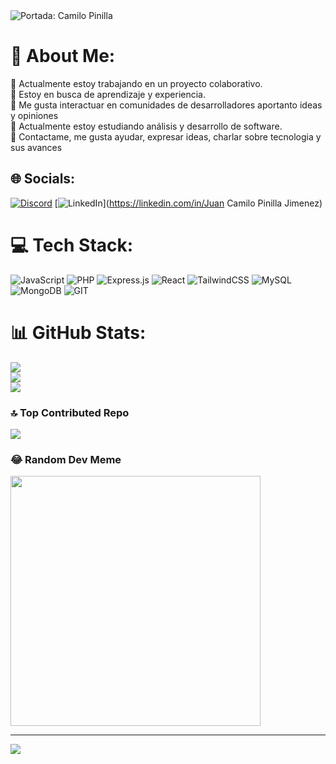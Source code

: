 <img src="https://imgur.com/hYs18Wd.png" title="source: imgur.com" alt="Portada: Camilo Pinilla" />

# 💫 About Me:
🔭 Actualmente estoy trabajando en un proyecto colaborativo.<br>👯 Estoy en busca de aprendizaje y experiencia.<br>🤝 Me gusta interactuar en comunidades de desarrolladores aportanto ideas y opiniones<br>🌱 Actualmente estoy estudiando análisis y desarrollo de software.<br>💬 Contactame, me gusta ayudar, expresar ideas, charlar sobre tecnologia y sus avances


## 🌐 Socials:
[![Discord](https://img.shields.io/badge/Discord-%237289DA.svg?logo=discord&logoColor=white)](https://discord.gg/https://discord.com/invite/urwpGVdG) 
[![LinkedIn](https://img.shields.io/badge/LinkedIn-%230077B5.svg?logo=linkedin&logoColor=white)](https://linkedin.com/in/Juan Camilo Pinilla Jimenez) 

# 💻 Tech Stack:
![JavaScript](https://img.shields.io/badge/javascript-%23323330.svg?style=for-the-badge&logo=javascript&logoColor=%23F7DF1E) ![PHP](https://img.shields.io/badge/php-%23777BB4.svg?style=for-the-badge&logo=php&logoColor=white) ![Express.js](https://img.shields.io/badge/express.js-%23404d59.svg?style=for-the-badge&logo=express&logoColor=%2361DAFB) ![React](https://img.shields.io/badge/react-%2320232a.svg?style=for-the-badge&logo=react&logoColor=%2361DAFB) ![TailwindCSS](https://img.shields.io/badge/tailwindcss-%2338B2AC.svg?style=for-the-badge&logo=tailwind-css&logoColor=white) ![MySQL](https://img.shields.io/badge/mysql-%2300000f.svg?style=for-the-badge&logo=mysql&logoColor=white) ![MongoDB](https://img.shields.io/badge/MongoDB-%234ea94b.svg?style=for-the-badge&logo=mongodb&logoColor=white) ![GIT](https://img.shields.io/badge/Git-fc6d26?style=for-the-badge&logo=git&logoColor=white)
# 📊 GitHub Stats:
![](https://github-readme-stats.vercel.app/api?username=Camilo-Pinilla&theme=dark&hide_border=false&include_all_commits=true&count_private=true)<br/>
![](https://github-readme-streak-stats.herokuapp.com/?user=Camilo-Pinilla&theme=dark&hide_border=false)<br/>
![](https://github-readme-stats.vercel.app/api/top-langs/?username=Camilo-Pinilla&theme=dark&hide_border=false&include_all_commits=true&count_private=true&layout=compact)



### 🔝 Top Contributed Repo
![](https://github-contributor-stats.vercel.app/api?username=Camilo-Pinilla&limit=5&theme=dark&combine_all_yearly_contributions=true)

### 😂 Random Dev Meme
<img src='https://randommeme-five.vercel.app/' style="height: 400px;"/>

---
[![](https://visitcount.itsvg.in/api?id=Camilo-Pinilla&icon=7&color=5)](https://visitcount.itsvg.in)

<!-- Proudly created with GPRM ( https://gprm.itsvg.in ) -->






<!--
**Camilo-Pinilla/Camilo-Pinilla** is a ✨ _special_ ✨ repository because its `README.md` (this file) appears on your GitHub profile.

Here are some ideas to get you started:

- 🔭 I’m currently working on ...
- 🌱 I’m currently learning ...
- 👯 I’m looking to collaborate on ...
- 🤔 I’m looking for help with ...
- 💬 Ask me about ...
- 📫 How to reach me: ...
- 😄 Pronouns: ...
-  Fun fact: ...
-->
